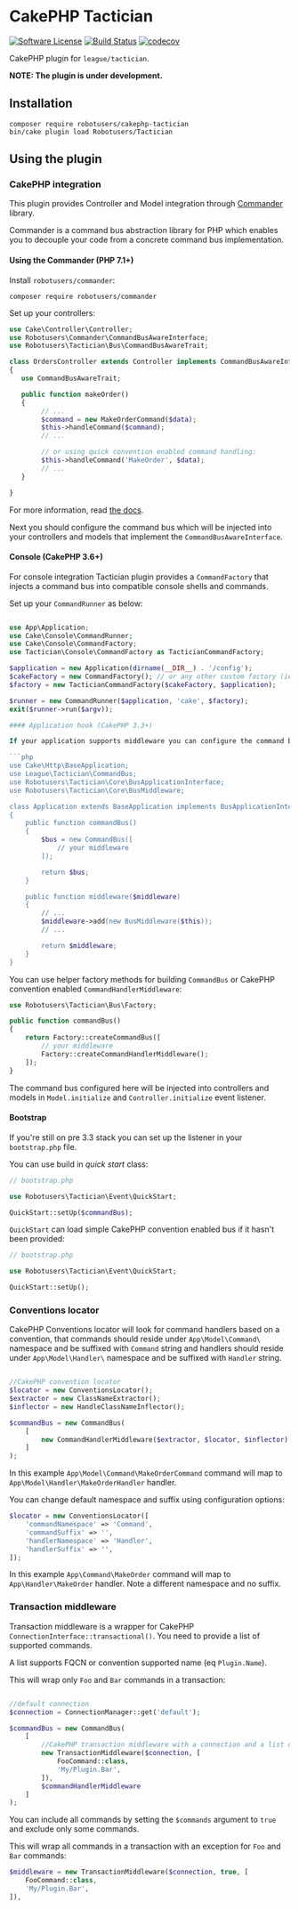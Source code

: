 # CakePHP Tactician

[![Software License](https://img.shields.io/badge/license-MIT-brightgreen.svg)](LICENSE)
[![Build Status](https://travis-ci.org/robotusers/cakephp-tactician.svg?branch=master)](https://travis-ci.org/robotusers/cakephp-tactician)
[![codecov](https://codecov.io/gh/robotusers/cakephp-tactician/branch/master/graph/badge.svg)](https://codecov.io/gh/robotusers/cakephp-tactician)

CakePHP plugin for `league/tactician`.

**NOTE: The plugin is under development.**

## Installation

```
composer require robotusers/cakephp-tactician
bin/cake plugin load Robotusers/Tactician
```

## Using the plugin

### CakePHP integration

This plugin provides Controller and Model integration through [Commander](https://github.com/robotusers/commander) library.

Commander is a command bus abstraction library for PHP which enables you to decouple your code from a concrete command bus implementation.

#### Using the Commander (PHP 7.1+)

Install `robotusers/commander`:

```
composer require robotusers/commander
```

Set up your controllers:

```php
use Cake\Controller\Controller;
use Robotusers\Commander\CommandBusAwareInterface;
use Robotusers\Tactician\Bus\CommandBusAwareTrait;

class OrdersController extends Controller implements CommandBusAwareInterface
{
   use CommandBusAwareTrait;

   public function makeOrder()
   {
        // ...
        $command = new MakeOrderCommand($data);
        $this->handleCommand($command);
        // ...

        // or using quick convention enabled command handling:
        $this->handleCommand('MakeOrder', $data);
        // ...
   }

}
```

For more information, read [the docs](https://github.com/robotusers/commander/blob/master/README.md).

Next you should configure the command bus which will be injected into your controllers and models that implement the `CommandBusAwareInterface`.

#### Console (CakePHP 3.6+)

For console integration Tactician plugin provides a `CommandFactory` that injects a command bus into compatible console shells and commands.

Set up your `CommandRunner` as below:

```php

use App\Application;
use Cake\Console\CommandRunner;
use Cake\Console\CommandFactory;
use Tactician\Console\CommandFactory as TacticianCommandFactory;

$application = new Application(dirname(__DIR__) . '/config');
$cakeFactory = new CommandFactory(); // or any other custom factory (ie. CakePHP DI plugin DIC-compatible factory)
$factory = new TacticianCommandFactory($cakeFactory, $application);

$runner = new CommandRunner($application, 'cake', $factory);
exit($runner->run($argv));

#### Application hook (CakePHP 3.3+)

If your application supports middleware you can configure the command bus using an application hook.

```php
use Cake\Http\BaseApplication;
use League\Tactician\CommandBus;
use Robotusers\Tactician\Core\BusApplicationInterface;
use Robotusers\Tactician\Core\BusMiddleware;

class Application extends BaseApplication implements BusApplicationInterface
{
    public function commandBus()
    {
        $bus = new CommandBus([
            // your middleware
        ]);

        return $bus;
    }

    public function middleware($middleware)
    {
        // ...
        $middleware->add(new BusMiddleware($this));
        // ...

        return $middleware;
    }
}
```

You can use helper factory methods for building `CommandBus` or CakePHP convention enabled `CommandHandlerMiddleware`:

```php
use Robotusers\Tactician\Bus\Factory;

public function commandBus()
{
    return Factory::createCommandBus([
        // your middleware
        Factory::createCommandHandlerMiddleware();
    ]);
}
```

The command bus configured here will be injected into controllers and models in `Model.initialize` and `Controller.initialize` event listener.

#### Bootstrap

If you're still on pre 3.3 stack you can set up the listener in your `bootstrap.php` file.

You can use build in *quick start* class:

```php
// bootstrap.php

use Robotusers\Tactician\Event\QuickStart;

QuickStart::setUp($commandBus);
```

`QuickStart` can load simple CakePHP convention enabled bus if it hasn't been provided:

```php
// bootstrap.php

use Robotusers\Tactician\Event\QuickStart;

QuickStart::setUp();
```

### Conventions locator

CakePHP Conventions locator will look for command handlers based on a convention,
that commands should reside under `App\Model\Command\` namespace and be suffixed with `Command` string
and handlers should reside under `App\Model\Handler\` namespace and be suffixed with `Handler` string.


```php

//CakePHP convention locator
$locator = new ConventionsLocator();
$extractor = new ClassNameExtractor();
$inflector = new HandleClassNameInflector();

$commandBus = new CommandBus(
    [
        new CommandHandlerMiddleware($extractor, $locator, $inflector)
    ]
);
```

In this example `App\Model\Command\MakeOrderCommand` command will map to `App\Model\Handler\MakeOrderHandler` handler.

You can change default namespace and suffix using configuration options:

```php
$locator = new ConventionsLocator([
    'commandNamespace' => 'Command',
    'commandSuffix' => '',
    'handlerNamespace' => 'Handler',
    'handlerSuffix' => '',
]);
```

In this example `App\Command\MakeOrder` command will map to `App\Handler\MakeOrder` handler. Note a different namespace and no suffix.


### Transaction middleware

Transaction middleware is a wrapper for CakePHP `ConnectionInterface::transactional()`.
You need to provide a list of supported commands.

A list supports FQCN or convention supported name (eq `Plugin.Name`).

This will wrap only `Foo` and `Bar` commands in a transaction:

```php

//default connection
$connection = ConnectionManager::get('default');

$commandBus = new CommandBus(
    [
        //CakePHP transaction middleware with a connection and a list of commands.
        new TransactionMiddleware($connection, [
            FooCommand::class,
            'My/Plugin.Bar',
        ]),
        $commandHandlerMiddleware
    ]
);
```

You can include all commands by setting the `$commands` argument to `true` and exclude only some commands.

This will wrap all commands in a transaction with an exception for `Foo` and `Bar` commands:

```php
$middleware = new TransactionMiddleware($connection, true, [
    FooCommand::class,
    'My/Plugin.Bar',
]),
```

